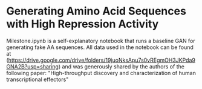# Generating Amino Acid Sequences with High Repression Activity

Milestone.ipynb is a self-explanatory notebook that runs a baseline GAN for generating fake AA sequences. All data used in the notebook can be found at (https://drive.google.com/drive/folders/19juoNksApu7s0vREgmOH3JKPda9GNA2B?usp=sharing) and was generously shared by the authors of the following paper: "High-throughput discovery and characterization of human transcriptional effectors"
